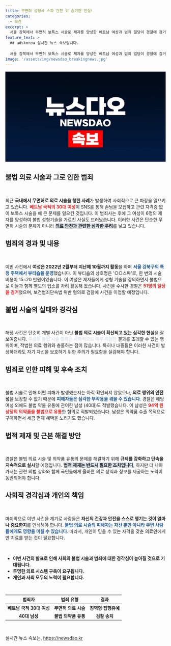 ```yaml
---
title: 무면허 성형사 스파 간판 뒤 숨겨진 진실!
categories:
  - 보건
excerpt: >
  서울 강북에서 무면허 보톡스 시술로 제자를 양성한 베트남 여성과 범죄 일당이 경찰에 검거되었습니다. 이들은 SNS를 통해 손님을 모집하며 불법 의료행위를 저질렀습니다. 범행의 전말과 숨겨진 의약품 유통 경로가 밝혀져 충격을 주고 있습니다!
feature_text: >
  ## adskorea 실시간 뉴스 속보입니다.

  서울 강북에서 무면허 보톡스 시술로 제자를 양성한 베트남 여성과 범죄 일당이 경찰에 검거되었습니다. 이들은 SNS를 통해 손님을 모집하며 불법 의료행위를 저질렀습니다. 범행의 전말과 숨겨진 의약품 유통 경로가 밝혀져 충격을 주고 있습니다!
image: '/assets/img/newsdao_breakingnews.jpg'
---
```


<p><img src="/assets/img/newsdao_breakingnews.jpg" alt="adskorea 속보" /></p>

<h2 data-ke-size="size26">불법 의료 시술과 그로 인한 범죄</h2>

<p data-ke-size="size16">&nbsp;</p>

<p data-ke-size="size16">최근 <b>국내에서 무면허로 의료 시술을 행한 사례</b>가 발생하여 사회적으로 큰 파장을 일으키고 있습니다. <b><span style="color: #ee2323;">베트남 국적의 30대 여성</span></b>이 SNS를 통해 손님을 모집하고 관련 자격증 없이 보톡스 시술을 해 큰 문제를 일으킨 것입니다. 이 범죄사는 후에 그 여성이 6명의 제자를 양성하여 불법 성형기술을 가르친 사실도 드러났습니다. 이러한 사건은 단순한 무면허 시술의 문제가 아니라 <b><span style="background-color: #21538527;">의료 안전과 관련한 심각한 우려</span></b>를 낳고 있습니다.</p>

<h2 data-ke-size="size26">범죄의 경과 및 내용</h2>

<p data-ke-size="size16">&nbsp;</p>

<p data-ke-size="size16">이번 사건에서 <b>여성은 2022년 2월부터 지난해 10월까지 활동</b>을 하며 <b><span style="color: #1a5490;">서울 강북구의 특정 주택에서 뷰티숍을 운영</span></b>했습니다. 이 뷰티숍의 상호명은 '○○스파'로, 한 번의 시술 비용이 15~20 만원이었습니다. 이 여성은 제자들에게 성형 기술을 강의하면서 불법으로 이들과 함께 별도의 업소를 차려 활동해 왔습니다. 사건을 수사한 경찰은 <b><span style="color: #ee2323;">51명의 일당을 검거</span></b>했으며, 보건범죄단속법 위반 혐의로 검찰에 사건을 이첩할 예정입니다.</p>

<h2 data-ke-size="size26">불법 시술의 실태와 경각심</h2>

<p data-ke-size="size16">&nbsp;</p>

<p data-ke-size="size16">해당 사건은 단순히 개별 사건이 아닌 <b>불법 의료 시술이 확산되고 있는 심각한 현실</b>을 잘 보여줍니다. <b><span style="color: #21538527;">여성의 불법 시술 행위는 사회적으로 매우 위험한</span></b> 결과를 초래할 수 있는 행위이며, 적법한 의료 행위와 충돌하는 점이 많습니다. 특히나 대중들은 이러한 사건이 발생하더라도 자기 자신을 보호하기 위한 주의가 필요함을 실감해야 합니다.</p>

<h2 data-ke-size="size26">범죄로 인한 피해 및 후속 조치</h2>

<p data-ke-size="size16">&nbsp;</p>

<p data-ke-size="size16">불법 시술로 인해 어떤 피해가 발생했는지는 아직 확인되지 않았으나, <b>의료 행위의 안전성</b>을 보장할 수 없기 때문에 <b><span style="color: #1a5490;">피해자들은 심각한 부작용을 겪을 수 있습니다</span></b>. 경찰은 해당 여성 외에도 불법 약물 유통에 관여한 남성 (40대)도 적발했습니다. 이 남성은 <b><span style="color: #ee2323;">94억 원 상당의 의약품을 불법으로 유통</span></b>한 혐의로 적발되었습니다. 남성은 의약품 수출 목적으로 구매하면서 세금 면제 혜택을 노리기도 했습니다.</p>

<h2 data-ke-size="size26">법적 제재 및 근본 해결 방안</h2>

<p data-ke-size="size16">&nbsp;</p>

<p data-ke-size="size16">경찰은 불법 의료 시술 및 의약품 유통의 문제를 해결하기 위해 <b>규제를 강화하고 단속을 지속적으로 실시</b>할 예정입니다. <b><span style="background-color: #21538527;">법적 제재는 반드시 필요한 조치입니다</span></b>, 하지만 더 나아가서는 관련 의법 강화와 함께 국민들에게 올바른 의료 상식과 정보를 제공하는 노력이 동반되어야 합니다.</p>

<h2 data-ke-size="size26">사회적 경각심과 개인의 책임</h2>

<p data-ke-size="size16">&nbsp;</p>

<p data-ke-size="size16">마지막으로 이번 사건을 계기로 사람들은 <b>자신의 건강과 안전을 스스로 챙기는 것이 얼마나 중요한지</b>를 인식해야 합니다. <b><span style="color: #1a5490;">불법 의료 시술의 피해자는 자신 뿐만 아니라 주변 사람들에게도 영향을 미칠 수 있습니다</span></b>. 따라서, 개인이 믿을 수 있는 자격을 갖춘 의료인에게만 치료를 받는 것이 필요합니다.</p>

<p data-ke-size="size16">&nbsp;</p>

<ul>
    <li><b>이번 사건의 발표로 인해 사회의 불법 시술과 범죄에 대한 경각심이 높아질 것으로 기대됩니다.</b></li>
    <li><b>투명한 의료 시스템 구축이 요구됩니다.</b></li>
    <li><b>개인과 사회 모두의 노력이 필요합니다.</b></li>
</ul>

<p data-ke-size="size16">&nbsp;</p>

<table>
    <thead>
        <tr>
            <th style="text-align: center; height: 17px;"><b>범죄자</b></th>
            <th style="text-align: center; height: 17px;"><b>범죄 유형</b></th>
            <th style="text-align: center; height: 17px;"><b>결과</b></th>
        </tr>
    </thead>
    <tbody>
        <tr>
            <td style="text-align: center; height: 17px;"><b>베트남 국적 30대 여성</b></td>
            <td style="text-align: center; height: 17px;"><b>무면허 의료 시술</b></td>
            <td style="text-align: center; height: 17px;"><b>징역형 집행유예</b></td>
        </tr>
        <tr>
            <td style="text-align: center; height: 17px;"><b>40대 남성</b></td>
            <td style="text-align: center; height: 17px;"><b>불법 의약품 유통</b></td>
            <td style="text-align: center; height: 17px;"><b>검찰 송치</b></td>
        </tr>
    </tbody>
</table>

<p data-ke-size="size16">&nbsp;</p>
실시간 뉴스 속보는, <a href="https://newsdao.kr" rel="dofollow">https://newsdao.kr</a>



